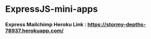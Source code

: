 # ExpressJS-mini-apps
### Express Mailchimp Heroku Link : https://stormy-depths-78937.herokuapp.com/
